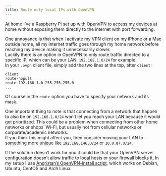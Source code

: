 ```yaml
---
title: Route only local IPs with OpenVPN
---
```


At home I’ve a Raspberry Pi set up with OpenVPN to access my devices at home without exposing them directly to the internet with port forwarding.

One annoyance is that when I activate my VPN client on my iPhone or a Mac outside home, all my internet traffic goes through my home network before reaching my device making it unnecessarily slower.  
Luckily there is an option in OpenVPN to only route traffic directed to a specific IP, which can be your LAN, `192.168.1.0/24` for example.  
In your `.ovpn` client file, simply add the two lines at the top, after `client`:

```
client
route-nopull
route 192.168.1.0 255.255.255.0
...
```

Of course in the `route` option you have to specify your network and its mask.

One important thing to note is that connecting from a network that happen to also be on `192.168.1.0/24` won’t let you reach your LAN because it would get prioritized. This could be a problem when connecting from other home networks or shops’ Wi-Fi, but usually not from cellular networks or corporate/academic networks.  
If you think this might affect you, then consider moving your LAN to something more unique like `192.168.146.0/24` or `10.0.87.0/24`.

If the solution doesn’t work for you it could be that your OpenVPN server configuration doesn’t allow traffic to local hosts or your firewall blocks it. In my setup I use [Angristan’s OpenVPN-install script](https://github.com/Angristan/OpenVPN-install), which works on Debian, Ubuntu, CentOS and Arch Linux.
